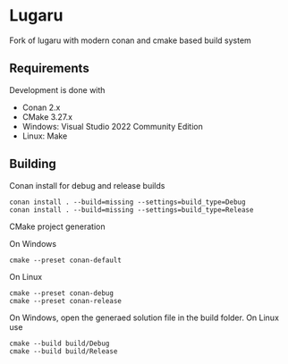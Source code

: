 # Lugaru

Fork of lugaru with modern conan and cmake based build system

## Requirements

Development is done with
* Conan 2.x
* CMake 3.27.x
* Windows: Visual Studio 2022 Community Edition
* Linux: Make

## Building

Conan install for debug and release builds
```
conan install . --build=missing --settings=build_type=Debug
conan install . --build=missing --settings=build_type=Release
```

CMake project generation

On Windows
```
cmake --preset conan-default
```

On Linux
```
cmake --preset conan-debug
cmake --preset conan-release
```

On Windows, open the generaed solution file in the build folder.
On Linux use
```
cmake --build build/Debug
cmake --build build/Release
```